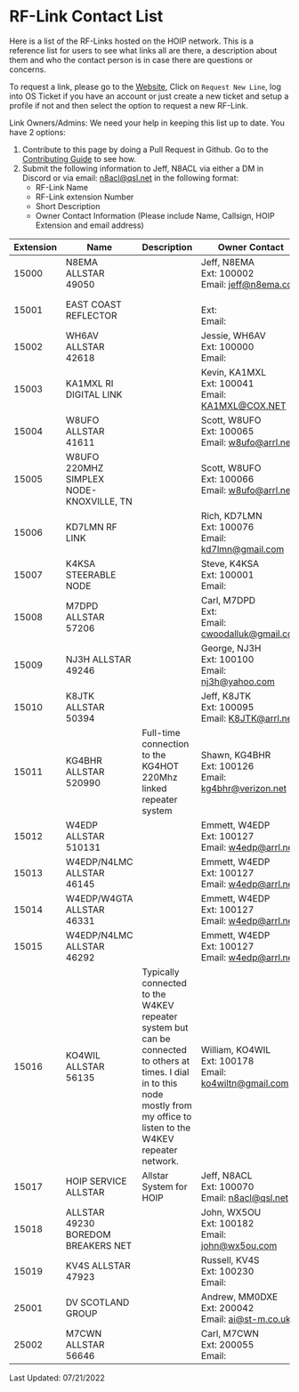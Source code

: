 # RF-Link Contact List

Here is a list of the RF-Links hosted on the HOIP network. This is a reference list for users to see what links all are there, a description about them and who the contact person is in case there are questions or concerns.

To request a link, please go to the [Website](https://hamsoverip.com), Click on ```Request New Line```, log into OS Ticket if you have an account or just create a new ticket and setup a profile if not and then select the option to request a new RF-Link.

Link Owners/Admins: We need your help in keeping this list up to date. You have 2 options:

1. Contribute to this page by doing a Pull Request in Github. Go to the [Contributing Guide](https://hamsoverip.github.io/wiki/wiki/contributing/) to see how.
2. Submit the following information to Jeff, N8ACL via either a DM in Discord or via email: n8acl@qsl.net in the following format:
    * RF-Link Name
    * RF-Link extension Number
    * Short Description
    * Owner Contact Information (Please include Name, Callsign, HOIP Extension and email address)

| Extension | Name | Description | Owner Contact |
|---------|---------|---------|---------|
| 15000 |N8EMA ALLSTAR 49050 |  | Jeff, N8EMA</br>Ext: 100002</br>Email: jeff@n8ema.com | 
| 15001 |EAST COAST REFLECTOR |  | </br>Ext: </br>Email:  | 
| 15002 |WH6AV ALLSTAR 42618 |  | Jessie, WH6AV</br>Ext: 100000</br>Email:  | 
| 15003 |KA1MXL RI DIGITAL LINK |  | Kevin, KA1MXL</br>Ext: 100041</br>Email: KA1MXL@COX.NET | 
| 15004 |W8UFO ALLSTAR 41611 |  | Scott, W8UFO</br>Ext: 100065</br>Email: w8ufo@arrl.net | 
| 15005 |W8UFO 220MHZ SIMPLEX NODE-KNOXVILLE, TN |  | Scott, W8UFO</br>Ext: 100066</br>Email: w8ufo@arrl.net | 
| 15006 |KD7LMN RF LINK |  | Rich, KD7LMN</br>Ext: 100076</br>Email: kd7lmn@gmail.com | 
| 15007 |K4KSA STEERABLE NODE |  | Steve, K4KSA</br>Ext: 100001</br>Email:  | 
| 15008 |M7DPD ALLSTAR 57206 |  | Carl, M7DPD</br>Ext: </br>Email: cwoodalluk@gmail.com | 
| 15009 |NJ3H ALLSTAR 49246 |  | George, NJ3H</br>Ext: 100100</br>Email: nj3h@yahoo.com | 
| 15010 |K8JTK ALLSTAR 50394 |  | Jeff, K8JTK</br>Ext: 100095</br>Email: K8JTK@arrl.net | 
| 15011 |KG4BHR ALLSTAR 520990 | Full-time connection to the KG4HOT 220Mhz linked repeater system | Shawn, KG4BHR</br>Ext: 100126</br>Email: kg4bhr@verizon.net | 
| 15012 |W4EDP ALLSTAR 510131 |  | Emmett, W4EDP</br>Ext: 100127</br>Email: w4edp@arrl.net | 
| 15013 |W4EDP/N4LMC ALLSTAR 46145 |  | Emmett, W4EDP</br>Ext: 100127</br>Email: w4edp@arrl.net | 
| 15014 |W4EDP/W4GTA ALLSTAR 46331 |  | Emmett, W4EDP</br>Ext: 100127</br>Email: w4edp@arrl.net | 
| 15015 |W4EDP/N4LMC ALLSTAR 46292 |  | Emmett, W4EDP</br>Ext: 100127</br>Email: w4edp@arrl.net | 
| 15016 |KO4WIL ALLSTAR 56135 | Typically connected to the W4KEV repeater system but can be connected to others at times. I dial in to this node mostly from my office to listen to the W4KEV repeater network.  | William, KO4WIL</br>Ext: 100178</br>Email: ko4wiltn@gmail.com | 
| 15017 |HOIP SERVICE ALLSTAR | Allstar System for HOIP | Jeff, N8ACL</br>Ext: 100070</br>Email: n8acl@qsl.net | 
| 15018 |ALLSTAR 49230 BOREDOM BREAKERS NET |  | John, WX5OU</br>Ext: 100182</br>Email: john@wx5ou.com | 
| 15019 |KV4S ALLSTAR 47923 |  | Russell, KV4S</br>Ext: 100230</br>Email:  | 
| 25001 |DV SCOTLAND GROUP |  | Andrew, MM0DXE </br>Ext: 200042</br>Email: ai@st-m.co.uk | 
| 25002 |M7CWN ALLSTAR 56646 |  | Carl, M7CWN</br>Ext: 200055</br>Email:  | 


Last Updated: 07/21/2022
